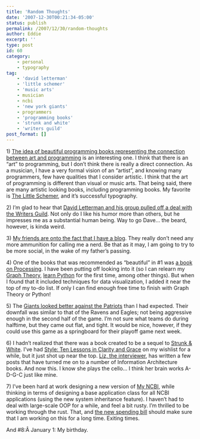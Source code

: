 ```yaml
---
title: 'Random Thoughts'
date: '2007-12-30T00:21:34-05:00'
status: publish
permalink: /2007/12/30/random-thoughts
author: Eddie
excerpt: ''
type: post
id: 60
category:
    - personal
    - typography
tag:
    - 'david letterman'
    - 'little schemer'
    - 'music arts'
    - musician
    - ncbi
    - 'new york giants'
    - programmers
    - 'programming books'
    - 'strunk and white'
    - 'writers guild'
post_format: []
---
```

1\) [The idea of beautiful programming books representing the connection between art and programming](http://ejohn.org/blog/beautiful-programming-books/) is an interesting one. I think that there is an “art” to programming, but I don’t think there is really a direct connection. As a musician, I have a very formal vision of an “artist”, and knowing many programmers, few have qualities that I consider artistic. I think that the art of programming is different than visual or music arts. That being said, there are many artistic looking books, including programming books. My favorite is [The Little Schemer](http://www.ccs.neu.edu/home/matthias/BTLS/), and it’s successful typography. [](http://gothamist.com/2007/12/29/wga_update_real.php "David Letterman")

[ ](http://edwardwelker.com/wordpress/wp-admin/upload.php?style=inline&tab=browse&action=view&ID=59&post_id=-1198988865 "David Letterman") 2) I’m glad to hear that [David Letterman and his group pulled off a deal with the Writers Guild](http://gothamist.com/2007/12/29/wga_update_real.php). Not only do I like his humor more than others, but he impresses me as a substantial human being. Way to go Dave… the beard, however, is kinda weird.

3\) [My friends are onto the fact that I have a blog](http://edwardwelker.com/2007/12/28/cats-out-of-the-bag/). They really don’t need any more ammunition for calling me a nerd. Be that as it may, I am going to try to be more social, in the wake of my father’s passing.

4\) One of the books that was recommended as “beautiful” in #1 was [a book on Processing](http://processing.org/). I have been putting off looking into it (so I can relearn my [Graph Theory](http://www.amazon.com/Introductory-Graph-Theory-Gary-Chartrand/dp/0486247759), [learn Python](http://www.amazon.com/Learning-Python-3rd-Mark-Lutz/dp/0596513984/) for the first time, among other things). But when I found that it included techniques for data visualization, I added it near the top of my to-do list. If only I can find enough free time to finish with Graph Theory or Python!

5\) The [Giants looked better against the Patriots](http://www.nytimes.com/2007/12/30/sports/football/30patriots.html) than I had expected. Their downfall was similar to that of the Ravens and Eagles; not being aggressive enough in the second half of the game. I’m not sure what teams do during halftime, but they came out flat, and tight. It would be nice, however, if they could use this game as a springboard for their playoff game next week.

6\) I hadn’t realized that there was a book created to be a sequel to [Strunk &amp; White](http://www.amazon.com/Elements-Style-Fourth-William-Strunk/dp/0205313426/). I’ve had [Style: Ten Lessons in Clarity and Grace](http://bobulate.com/2007/12/27/full-of-class-an-interview-with-joseph-williams/) on my wishlist for a while, but it just shot up near the top. [Liz, the interviewer](http://bobulate.com/), has written a few posts that have turned me on to a number of Information Architecture books. And now this. I know she plays the cello… I think her brain works A-D-G-C just like mine.

7\) I’ve been hard at work designing a new version of [My NCBI](http://pubmed.gov), while thinking in terms of designing a base application class for all NCBI applications (using the new system inheritance feature). I haven’t had to deal with large-scale OOP for a while, and feel a bit rusty. I’m thrilled to be working through the rust. That, and [the new spending bill](http://www.readwriteweb.com/archives/nih_law_29b_in_health_science.php) should make sure that I am working on this for a long time. Exiting times.

And #8:Â January 1: My birthday.